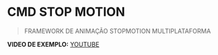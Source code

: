 # CMD STOP MOTION
>FRAMEWORK DE ANIMAÇÃO STOPMOTION MULTIPLATAFORMA

**VIDEO DE EXEMPLO:** [YOUTUBE](https://www.youtube.com/watch?v=p-LaGpKeUpg)
